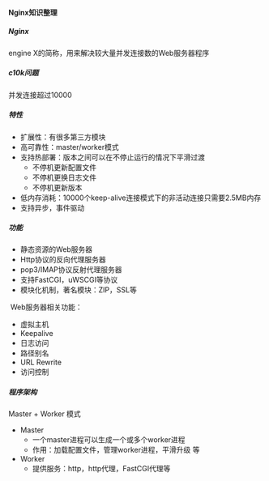 #### Nginx知识整理



##### Nginx 

engine X的简称，用来解决较大量并发连接数的Web服务器程序



##### c10k问题

并发连接超过10000



##### 特性

+ 扩展性：有很多第三方模块
+ 高可靠性：master/worker模式
+ 支持热部署：版本之间可以在不停止运行的情况下平滑过渡
  + 不停机更新配置文件
  + 不停机更换日志文件
  + 不停机更新版本
+ 低内存消耗：10000个keep-alive连接模式下的非活动连接只需要2.5MB内存
+ 支持异步，事件驱动



##### 功能

+ 静态资源的Web服务器
+ Http协议的反向代理服务器
+ pop3/IMAP协议反射代理服务器
+ 支持FastCGI，uWSCGI等协议
+ 模块化机制，著名模块：ZIP，SSL等



​	Web服务器相关功能：

+ 虚拟主机
+ Keepalive
+ 日志访问
+ 路径别名
+ URL Rewrite
+ 访问控制



##### 程序架构

Master + Worker 模式

+ Master
  + 一个master进程可以生成一个或多个worker进程
  + 作用：加载配置文件，管理worker进程，平滑升级 等
+ Worker
  + 提供服务：http，http代理，FastCGI代理等





